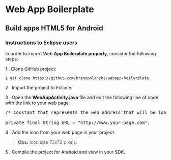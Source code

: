# Web App Boilerplate

## Build apps HTML5 for Android

### Instructions to Eclipse users

In order to import Web **App Boilerplate properly**, consider the following steps:

1 . Clone GitHub project:

`$ git clone https://github.com/brenopolanski/webapp-boilerplate`

2 . Import the project to Eclipse.

3 . Open the **WebAppActivity.java** file and edit the following line of code with the link to your web page:

<pre>
/* Constant that represents the web address that will be loaded in WebView */

private final String URL = "http://www.your-page.com";
</pre>

4 . Add the icon from your web page in your project.

> **Obs:** Icon size 72x72 pixels.

5 . Compile the project for Android and view in your SDK.
